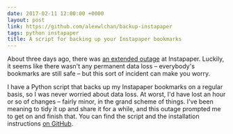 ```yaml
---
date: 2017-02-11 12:00:00 +0000
layout: post
link: https://github.com/alexwlchan/backup-instapaper
tags: python instapaper
title: A script for backing up your Instapaper bookmarks
---
```


About three days ago, there was [an extended outage][outage] at Instapaper.
Luckily, it seems like there wasn't any permanent data loss &ndash; everybody's bookmarks are still safe &ndash; but this sort of incident can make you worry.

I have a Python script that backs up my Instapaper bookmarks on a regular basis, so I was never worried about data loss.
At worst, I'd have lost an hour or so of changes &ndash; fairly minor, in the grand scheme of things.
I've been meaning to tidy it up and share it for a while, and this outage prompted me to get on and finish that.
You can find the script and the installation instructions [on GitHub][github].

[outage]: http://blog.instapaper.com/post/157045376396
[github]: https://github.com/alexwlchan/backup-instapaper
